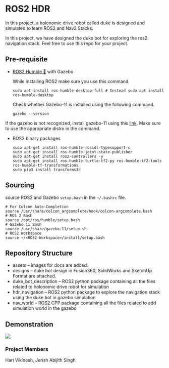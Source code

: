 # ROS2 HDR

In this project, a holonomic drive robot called duke is designed and simulated to learn ROS2 and Nav2 Stacks.

In this project, we have designed the duke bot for exploring the ros2 navigation stack. Feel free to use this repo for your project.

## Pre-requisite

- [ROS2 Humble 🔗](https://docs.ros.org/en/humble/Installation/Ubuntu-Install-Debians.html) with Gazebo

    While installing ROS2 make sure you use this command.

    ```
    sudo apt install ros-humble-desktop-full # Instead sudo apt install ros-humble-desktop
    ```

    Check whether Gazebo-11 is installed using the following command.
    ```
    gazebo --version
    ```

If the gazebo is not recognized, install gazebo-11 using this [link](https://classic.gazebosim.org/tutorials?tut=ros2_installing&cat=connect_ros). Make sure to use the appropriate distro in the command.

- ROS2 binary packages

    ```
    sudo apt-get install ros-humble-rosidl-typesupport-c
    sudo apt-get install ros-humble-joint-state-publisher
    sudo apt-get install ros2-controllers -y
    sudo apt-get install ros-humble-turtle-tf2-py ros-humble-tf2-tools ros-humble-tf-transformations
    sudo pip3 install transforms3d
    ```

## Sourcing

source ROS2 and Gazebo `setup.bash` in the `~/.bashrc` file.

    # For Colcon Auto-Completion
    source /usr/share/colcon_argcomplete/hook/colcon-argcomplete.bash
    # ROS 2 Bash
    source /opt/ros/humble/setup.bash
    # Gazebo 11 Bash
    source /usr/share/gazebo-11/setup.sh
    # ROS2 Workspace
    source ~/<ROS2-Workspace>/install/setup.bash

## Repository Structure

* assets – images for docs are added.
* designs – duke bot design in Fusion360, SolidWorks and SketchUp Format are attached.
* duke_bot_description – ROS2 python package containing all the files related to holonomic drive robot for simulation
* hdr_navigation – ROS2 python package to explore the navigation stack using the duke bot in gazebo simulation
* nav_world – ROS2 CPP package containing all the files related to add simulation world in the gazebo

## Demonstration

<img src="./assets/demo.gif"/>

### Project Members

Hari Vikinesh, Jerish Abijith Singh
